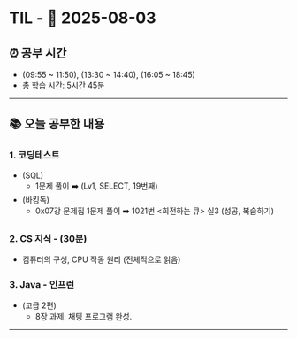 # TIL - 📅 2025-08-03

## ⏰ 공부 시간
- (09:55 ~ 11:50), (13:30 ~ 14:40), (16:05 ~ 18:45)
- 총 학습 시간: 5시간 45분

---

## 📚 오늘 공부한 내용
### 1. 코딩테스트
- (SQL)
  - 1문제 풀이 ➡️ (Lv1, SELECT, 19번째)
- (바킹독)
  - 0x07강 문제집 1문제 풀이 ➡️ 1021번 <회전하는 큐> 실3 (성공, 복습하기)

### 2. CS 지식 - (30분)
- 컴퓨터의 구성, CPU 작동 원리 (전체적으로 읽음)

### 3. Java - 인프런
- (고급 2편)
  - 8장 과제: 채팅 프로그램 완성.

---

